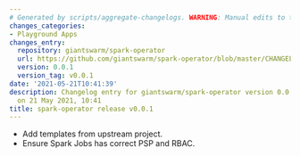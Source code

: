 ```yaml
---
# Generated by scripts/aggregate-changelogs. WARNING: Manual edits to this files will be overwritten.
changes_categories:
- Playground Apps
changes_entry:
  repository: giantswarm/spark-operator
  url: https://github.com/giantswarm/spark-operator/blob/master/CHANGELOG.md#001---2021-05-21
  version: 0.0.1
  version_tag: v0.0.1
date: '2021-05-21T10:41:39'
description: Changelog entry for giantswarm/spark-operator version 0.0.1, published
  on 21 May 2021, 10:41
title: spark-operator release v0.0.1
---
```


- Add templates from upstream project.
- Ensure Spark Jobs has correct PSP and RBAC.

